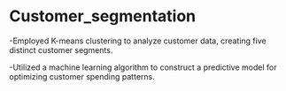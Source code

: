 # Customer_segmentation

-Employed K-means clustering to analyze customer data, creating five distinct customer segments. 

-Utilized a machine learning algorithm to construct a predictive model for optimizing customer spending patterns.
